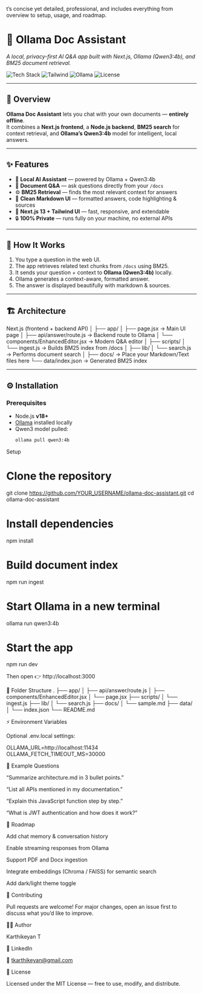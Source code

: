 t’s concise yet detailed, professional, and includes everything from overview to setup, usage, and roadmap.

# 🧠 Ollama Doc Assistant  
*A local, privacy-first AI Q&A app built with Next.js, Ollama (Qwen3:4b), and BM25 document retrieval.*

![Tech Stack](https://img.shields.io/badge/Next.js-13%2B-black?logo=next.js) ![Tailwind](https://img.shields.io/badge/TailwindCSS-3-blue?logo=tailwindcss) ![Ollama](https://img.shields.io/badge/Ollama-Qwen3%3A4b-green) ![License](https://img.shields.io/badge/License-MIT-orange)

---

## 🚀 Overview  
**Ollama Doc Assistant** lets you chat with your own documents — **entirely offline**.  
It combines a **Next.js frontend**, a **Node.js backend**, **BM25 search** for context retrieval, and **Ollama’s Qwen3:4b** model for intelligent, local answers.

---

## ✨ Features  
- 🤖 **Local AI Assistant** — powered by Ollama + Qwen3:4b  
- 🧩 **Document Q&A** — ask questions directly from your `/docs`  
- ⚙️ **BM25 Retrieval** — finds the most relevant context for answers  
- 🧾 **Clean Markdown UI** — formatted answers, code highlighting & sources  
- 🚀 **Next.js 13 + Tailwind UI** — fast, responsive, and extendable  
- 🔒 **100% Private** — runs fully on your machine, no external APIs  

---

## 🧠 How It Works  
1. You type a question in the web UI.  
2. The app retrieves related text chunks from `/docs` using BM25.  
3. It sends your question + context to **Ollama (Qwen3:4b)** locally.  
4. Ollama generates a context-aware, formatted answer.  
5. The answer is displayed beautifully with markdown & sources.

---

## 🏗️ Architecture  


Next.js (frontend + backend API)
│
├── app/
│ ├── page.jsx → Main UI page
│ ├── api/answer/route.js → Backend route to Ollama
│ └── components/EnhancedEditor.jsx → Modern Q&A editor
│
├── scripts/
│ └── ingest.js → Builds BM25 index from /docs
│
├── lib/
│ └── search.js → Performs document search
│
├── docs/ → Place your Markdown/Text files here
└── data/index.json → Generated BM25 index


---

## ⚙️ Installation  

### Prerequisites  
- Node.js **v18+**  
- [Ollama](https://ollama.ai) installed locally  
- Qwen3 model pulled:  
  ```bash
  ollama pull qwen3:4b

Setup
# Clone the repository
git clone https://github.com/YOUR_USERNAME/ollama-doc-assistant.git
cd ollama-doc-assistant

# Install dependencies
npm install

# Build document index
npm run ingest

# Start Ollama in a new terminal
ollama run qwen3:4b

# Start the app
npm run dev


Then open 👉 http://localhost:3000

📂 Folder Structure
.
├── app/
│   ├── api/answer/route.js
│   ├── components/EnhancedEditor.jsx
│   └── page.jsx
├── scripts/
│   └── ingest.js
├── lib/
│   └── search.js
├── docs/
│   └── sample.md
├── data/
│   └── index.json
└── README.md

⚡ Environment Variables

Optional .env.local settings:

OLLAMA_URL=http://localhost:11434
OLLAMA_FETCH_TIMEOUT_MS=30000

💬 Example Questions

“Summarize architecture.md in 3 bullet points.”

“List all APIs mentioned in my documentation.”

“Explain this JavaScript function step by step.”

“What is JWT authentication and how does it work?”

🔮 Roadmap

 Add chat memory & conversation history

 Enable streaming responses from Ollama

 Support PDF and Docx ingestion

 Integrate embeddings (Chroma / FAISS) for semantic search

 Add dark/light theme toggle

🤝 Contributing

Pull requests are welcome!
For major changes, open an issue first to discuss what you’d like to improve.

👨‍💻 Author

Karthikeyan T

💼 LinkedIn

📧 tkarthikeyan@gmail.com

🪪 License

Licensed under the MIT License — free to use, modify, and distribute.